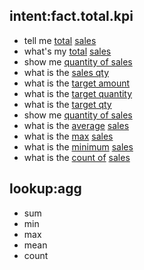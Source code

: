 ## intent:fact.total.kpi
- tell me [total](agg:sum) [sales](fact:SalesAmount)
- what's my [total](agg:sum) [sales](fact:SalesAmount)
- show me [quantity of sales](fact:SalesQuantity)
- what is the [sales qty](fact:SalesQuantity)
- what is the [target amount](fact:TargetAmount)
- what is the [target quantity](fact:TargetQuantity)
- what is the [target qty](fact:TargetQuantity)
- show me [quantity of sales](fact:TargetQuantity)
- what is the [average](agg:mean) [sales](fact:SalesAmount)
- what is the [max](agg:max) [sales](fact:SalesAmount)
- what is the [minimum](agg:max) [sales](fact:SalesAmount)
- what is the [count of](agg:max) [sales](fact:SalesAmount)


## lookup:agg
- sum
- min
- max
- mean
- count

